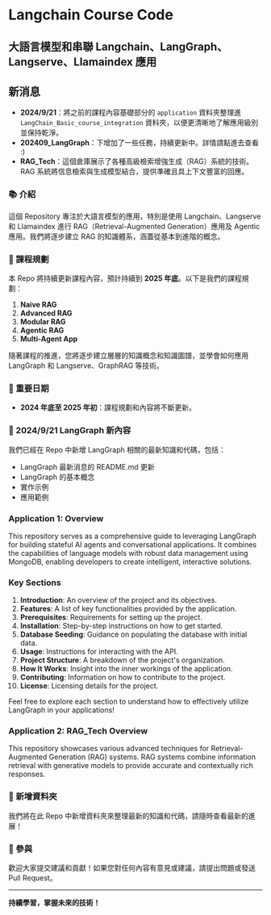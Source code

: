# Langchain Course Code
## 大語言模型和串聯 Langchain、LangGraph、Langserve、Llamaindex 應用

## 新消息
- **2024/9/21**：將之前的課程內容基礎部分的 `application` 資料夾整理進 `LangChain_Basic_course_integration` 資料夾，以便更清晰地了解應用級別並保持乾淨。
- **202409_LangGraph**：下增加了一些任務，持續更新中。詳情請點進去查看 :)
- **RAG_Tech**：這個倉庫展示了各種高級檢索增強生成（RAG）系統的技術。RAG 系統將信息檢索與生成模型結合，提供準確且具上下文豐富的回應。

### 📚 介紹
這個 Repository 專注於大語言模型的應用，特別是使用 Langchain、Langserve 和 Llamaindex 進行 RAG（Retrieval-Augmented Generation）應用及 Agentic 應用。我們將逐步建立 RAG 的知識體系，涵蓋從基本到進階的概念。

### 🚀 課程規劃
本 Repo 將持續更新課程內容，預計持續到 **2025 年底**。以下是我們的課程規劃：

1. **Naive RAG**
2. **Advanced RAG**
3. **Modular RAG**
4. **Agentic RAG**
5. **Multi-Agent App**

隨著課程的推進，您將逐步建立層層的知識概念和知識圖譜，並學會如何應用 LangGraph 和 Langserve、GraphRAG 等技術。

### 📅 重要日期
- **2024 年底至 2025 年初**：課程規劃和內容將不斷更新。

### 🌟 2024/9/21 LangGraph 新內容
我們已經在 Repo 中新增 LangGraph 相關的最新知識和代碼，包括：
- LangGraph 最新消息的 README.md 更新
- LangGraph 的基本概念
- 實作示例
- 應用範例

### Application 1: Overview

This repository serves as a comprehensive guide to leveraging LangGraph for building stateful AI agents and conversational applications. It combines the capabilities of language models with robust data management using MongoDB, enabling developers to create intelligent, interactive solutions.

### Key Sections
1. **Introduction**: An overview of the project and its objectives.
2. **Features**: A list of key functionalities provided by the application.
3. **Prerequisites**: Requirements for setting up the project.
4. **Installation**: Step-by-step instructions on how to get started.
5. **Database Seeding**: Guidance on populating the database with initial data.
6. **Usage**: Instructions for interacting with the API.
7. **Project Structure**: A breakdown of the project's organization.
8. **How It Works**: Insight into the inner workings of the application.
9. **Contributing**: Information on how to contribute to the project.
10. **License**: Licensing details for the project.

Feel free to explore each section to understand how to effectively utilize LangGraph in your applications!

### Application 2: RAG_Tech Overview

This repository showcases various advanced techniques for Retrieval-Augmented Generation (RAG) systems. RAG systems combine information retrieval with generative models to provide accurate and contextually rich responses.

### 🌟 新增資料夾
我們將在此 Repo 中新增資料夾來整理最新的知識和代碼，請隨時查看最新的進展！

### 🤝 參與
歡迎大家提交建議和貢獻！如果您對任何內容有意見或建議，請提出問題或發送 Pull Request。

---

**持續學習，掌握未來的技術！**

